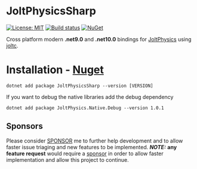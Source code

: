 # JoltPhysicsSharp

[![License: MIT](https://img.shields.io/badge/License-MIT-green.svg)](https://github.com/amerkoleci/JoltPhysicsSharp/blob/main/LICENSE)
[![Build status](https://github.com/amerkoleci/JoltPhysicsSharp/workflows/Build/badge.svg)](https://github.com/amerkoleci/JoltPhysicsSharp/actions)
[![NuGet](https://img.shields.io/nuget/v/JoltPhysicsSharp.svg)](https://www.nuget.org/packages/JoltPhysicsSharp)

Cross platform modern **.net9.0** and **.net10.0** bindings for [JoltPhysics](https://github.com/jrouwe/JoltPhysics) using [joltc](https://github.com/amerkoleci/joltc).

# Installation - [Nuget](https://www.nuget.org/packages/JoltPhysicsSharp)
```
dotnet add package JoltPhysicsSharp --version [VERSION]
```

If you want to debug the native libraries add the debug dependency
```
dotnet add package JoltPhysics.Native.Debug --version 1.0.1
```

## Sponsors
Please consider [SPONSOR](https://github.com/sponsors/amerkoleci) me to further help development and to allow faster issue triaging and new features to be implemented.
**_NOTE:_** **any feature request** would require a [sponsor](https://github.com/sponsors/amerkoleci) in order to allow faster implementation and allow this project to continue.

